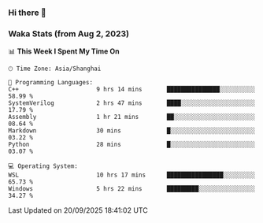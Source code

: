 ### Hi there 👋

### Waka Stats (from Aug 2, 2023)

<!--START_SECTION:waka-->
📊 **This Week I Spent My Time On** 

```text
🕑︎ Time Zone: Asia/Shanghai

💬 Programming Languages: 
C++                      9 hrs 14 mins       ███████████████░░░░░░░░░░   58.99 % 
SystemVerilog            2 hrs 47 mins       ████░░░░░░░░░░░░░░░░░░░░░   17.79 % 
Assembly                 1 hr 21 mins        ██░░░░░░░░░░░░░░░░░░░░░░░   08.64 % 
Markdown                 30 mins             █░░░░░░░░░░░░░░░░░░░░░░░░   03.22 % 
Python                   28 mins             █░░░░░░░░░░░░░░░░░░░░░░░░   03.07 % 

💻 Operating System: 
WSL                      10 hrs 17 mins      ████████████████░░░░░░░░░   65.73 % 
Windows                  5 hrs 22 mins       █████████░░░░░░░░░░░░░░░░   34.27 % 
```


 Last Updated on 20/09/2025 18:41:02 UTC
<!--END_SECTION:waka-->
